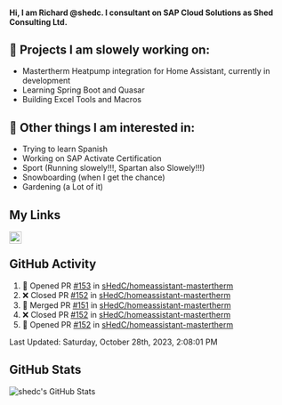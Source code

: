 #### Hi, I am Richard @shedc. I consultant on SAP Cloud Solutions as Shed Consulting Ltd.

## 👋 Projects I am slowely working on:
- Mastertherm Heatpump integration for Home Assistant, currently in development
- Learning Spring Boot and Quasar
- Building Excel Tools and Macros

## 👀 Other things I am interested in:
- Trying to learn Spanish
- Working on SAP Activate Certification
- Sport (Running slowely!!!, Spartan also Slowely!!!)
- Snowboarding (when I get the chance)
- Gardening (a Lot of it)

## My Links
[<img align="left" alt="shedc | LinkedIn" width="22px" src="https://cdn.jsdelivr.net/npm/simple-icons@v3/icons/linkedin.svg" />][linkedin]

<br/>

## GitHub Activity
<!--RECENT_ACTIVITY:start-->
1. 💪 Opened PR [#153](https://github.com/sHedC/homeassistant-mastertherm/pull/153) in [sHedC/homeassistant-mastertherm](https://github.com/sHedC/homeassistant-mastertherm)
2. ❌ Closed PR [#152](https://github.com/sHedC/homeassistant-mastertherm/pull/152) in [sHedC/homeassistant-mastertherm](https://github.com/sHedC/homeassistant-mastertherm)
3. 🎉 Merged PR [#151](https://github.com/sHedC/homeassistant-mastertherm/pull/151) in [sHedC/homeassistant-mastertherm](https://github.com/sHedC/homeassistant-mastertherm)
4. ❌ Closed PR [#152](https://github.com/sHedC/homeassistant-mastertherm/pull/152) in [sHedC/homeassistant-mastertherm](https://github.com/sHedC/homeassistant-mastertherm)
5. 💪 Opened PR [#152](https://github.com/sHedC/homeassistant-mastertherm/pull/152) in [sHedC/homeassistant-mastertherm](https://github.com/sHedC/homeassistant-mastertherm)
<!--RECENT_ACTIVITY:end-->
<!--RECENT_ACTIVITY:last_update-->
Last Updated: Saturday, October 28th, 2023, 2:08:01 PM
<!--RECENT_ACTIVITY:last_update_end-->

## GitHub Stats
<img align="left" alt="shedc's GitHub Stats" src="https://github-readme-stats.vercel.app/api?username=shedc&show_icons=true&hide_title=true" />

[linkedin]: https://www.linkedin.com/in/richard-holmes-3314251/
